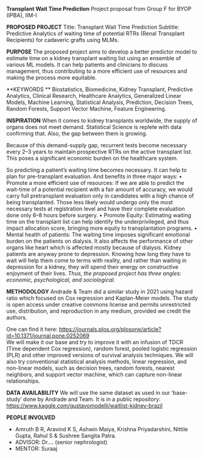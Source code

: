 **Transplant Wait Time Prediction**
Project proposal from Group F for BYOP (IPBA), IIM-I

**PROPOSED PROJECT**
Title: Transplant Wait Time Prediction
Subtitle: Predictive Analytics of waiting time of potential RTRs (Renal Transplant Recipients) for cadaveric grafts using MLMs.

**PURPOSE**
The proposed project aims to develop a better predictor model to estimate time on a kidney transplant waiting list using an ensemble of various ML models. It can help patients and clinicians to discuss management, thus contributing to a more efficient use of resources and making the process more equitable.

**KEYWORDS **
Biostatistics, Biomedicine, Kidney Transplant, Predictive Analytics, Clinical Research, Healthcare Analytics, Generalized Linear Models, Machine Learning, Statistical Analysis, Prediction, Decision Trees, Random Forests, Support Vector Machine, Feature Engineering.

**INSPIRATION**
When it comes to kidney transplants worldwide, the supply of organs does not meet demand. Statistical Science is replete with data confirming that. Also, the gap between them is growing. 

Because of this demand-supply gap, recurrent tests become necessary every 2–3 years to maintain prospective RTRs on the active transplant list. This poses a significant economic burden on the healthcare system. 

So predicting a patient’s waiting time becomes necessary. It can help to plan for pre-transplant evaluation. And benefits in three major ways:
•	Promote a more efficient use of resources: If we are able to predict the wait-time of a potential recipient with a fair amount of accuracy, we would carry full pretransplant evaluation only in candidates with a high chance of being transplanted. Those less likely would undergo only the most necessary tests at registration level and have their complete evaluation done only 6–8 hours before surgery. 
•	Promote Equity: Estimating waiting time on the transplant list can help identify the underprivileged, and thus impact allocation score, bringing more equity to transplantation programs.
•	Mental health of patients: The waiting time imposes significant emotional burden on the patients on dialysis. It also affects the performance of other organs like heart which is affected mostly because of dialysis. Kidney patients are anyway prone to depression. Knowing how long they have to wait will help them come to terms with reality, and rather than waiting in depression for a kidney, they will spend their energy on constructive enjoyment of their lives.
_Thus, the proposed project has three angles: economic, psychological, and sociological._

**METHODOLOGY**
Andrade & Team did a similar study  in 2021 using hazard ratio which focused on Cox regression and Kaplan-Meier models. The study is open access under creative commons license and permits unrestricted use, distribution, and reproduction in any medium, provided we credit the authors.

One can find it here: https://journals.plos.org/plosone/article?id=10.1371/journal.pone.0252069  
We will make it our base and try to improve it with an infusion of TDCR (Time dependent Cox regression), random forest, pooled logistic regression (PLR) and other improved versions of survival analysis techniques. 
We will also try conventional statistical analysis methods, linear regression, and non-linear models, such as decision trees, random forests, nearest neighbors, and support vector machine, which can capture non-linear relationships.

**DATA AVAILABILITY**
We will use the same dataset as used in our ‘base-study’ done by Andrade and Team. It is in a public repository: https://www.kaggle.com/gustavomodelli/waitlist-kidney-brazil

**PEOPLE INVOLVED**
- Amruth B R, Aravind K S, Ashwin Maiya, Krishna Priyadarshini, Nittile Gupta, Rahul S & Sushree Sangita Patra. 
- ADVISOR: Dr…. (senior nephrologist) 
- MENTOR: Suraaj
